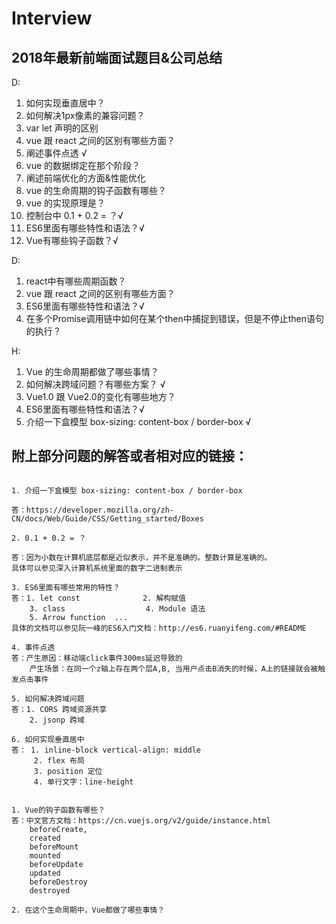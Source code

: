 # Interview
## 2018年最新前端面试题目&amp;公司总结

D:
 1. 如何实现垂直居中？
 2. 如何解决1px像素的兼容问题？
 3. var let 声明的区别
 4. vue 跟 react 之间的区别有哪些方面？
 5. 阐述事件点透 √
 6. vue 的数据绑定在那个阶段？
 7. 阐述前端优化的方面&性能优化
 8. vue 的生命周期的钩子函数有哪些？
 9. vue 的实现原理是？
 10. 控制台中 0.1 + 0.2 = ？√
 11. ES6里面有哪些特性和语法？√ 
 12. Vue有哪些钩子函数？√

D:

 1. react中有哪些周期函数？
 2. vue 跟 react 之间的区别有哪些方面？
 3. ES6里面有哪些特性和语法？√
 4. 在多个Promise调用链中如何在某个then中捕捉到错误，但是不停止then语句的执行？

H:

 1. Vue 的生命周期都做了哪些事情？
 2. 如何解决跨域问题？有哪些方案？ √ 
 3. Vue1.0 跟 Vue2.0的变化有哪些地方？
 4. ES6里面有哪些特性和语法？√
 5. 介绍一下盒模型 box-sizing: content-box / border-box √

## 附上部分问题的解答或者相对应的链接：

```基础

1. 介绍一下盒模型 box-sizing: content-box / border-box

答：https://developer.mozilla.org/zh-CN/docs/Web/Guide/CSS/Getting_started/Boxes

2. 0.1 + 0.2 = ？ 

答：因为小数在计算机底层都是近似表示，并不是准确的。整数计算是准确的。
具体可以参见深入计算机系统里面的数字二进制表示

3. ES6里面有哪些常用的特性？
答：1. let const              2. 解构赋值
    3. class                  4. Module 语法
    5. Arrow function  ...
具体的文档可以参见阮一峰的ES6入门文档：http://es6.ruanyifeng.com/#README

4. 事件点透
答：产生原因：移动端click事件300ms延迟导致的
    产生场景：在同一个z轴上存在两个层A,B, 当用户点击B消失的时候，A上的链接就会被触发点击事件
    
5. 如何解决跨域问题
答：1. CORS 跨域资源共享 
    2. jsonp 跨域    
    
6. 如何实现垂直居中
答： 1. inline-block vertical-align: middle
     2. flex 布局
     3. position 定位
     4. 单行文字：line-height    
```

```关于Vue    

1. Vue的钩子函数有哪些？
答：中文官方文档：https://cn.vuejs.org/v2/guide/instance.html
    beforeCreate,
    created
    beforeMount
    mounted
    beforeUpdate
    updated
    beforeDestroy
    destroyed    
    
2. 在这个生命周期中，Vue都做了哪些事情？
    
```    
    